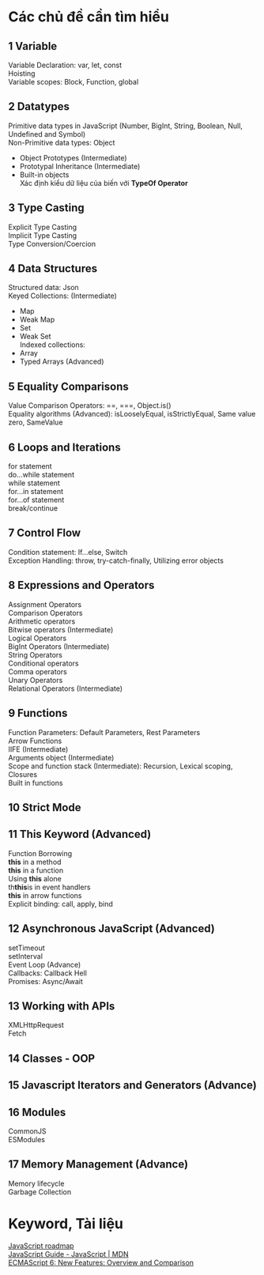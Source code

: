 # Các chủ đề cần tìm hiểu
## 1 Variable
Variable Declaration: var, let, const</br >
Hoisting<br>
Variable scopes: Block, Function, global<br>
## 2 Datatypes
Primitive data types in JavaScript (Number, BigInt, String, Boolean, Null, Undefined and Symbol)</br >
Non-Primitive data types: Object</br >
 - Object Prototypes (Intermediate)</br >
 - Prototypal Inheritance (Intermediate)</br >
 - Built-in objects</br >
Xác định kiểu dữ liệu của biến với **TypeOf Operator**
## 3 Type Casting
Explicit Type Casting</br >
Implicit Type Casting</br >
Type Conversion/Coercion</br >
## 4 Data Structures
Structured data: Json</br >
Keyed Collections: (Intermediate)</br >
- Map</br >
- Weak Map</br >
- Set</br >
- Weak Set</br >
Indexed collections:</br >
 - Array</br >
 - Typed Arrays (Advanced)</br >

## 5 Equality Comparisons
Value Comparison Operators: ==, ===, Object.is()</br >
Equality algorithms  (Advanced): isLooselyEqual, isStrictlyEqual, Same value zero, SameValue</br >
## 6 Loops and Iterations
for statement</br >
do...while statement</br >
while statement</br >
for...in statement</br >
for...of statement</br >
break/continue
## 7 Control Flow
Condition statement: If...else, Switch</br >
Exception Handling: throw, try-catch-finally, Utilizing error objects</br >
## 8 Expressions and Operators
Assignment Operators</br >
Comparison Operators</br >
Arithmetic operators</br >
Bitwise operators (Intermediate)</br >
Logical Operators</br >
BigInt Operators (Intermediate)</br >
String Operators</br >
Conditional operators</br >
Comma operators</br >
Unary Operators</br >
Relational Operators (Intermediate)</br >
## 9 Functions
Function Parameters: Default Parameters, Rest Parameters</br >
Arrow Functions</br >
IIFE (Intermediate)</br >
Arguments object (Intermediate)</br >
Scope and function stack (Intermediate): Recursion, Lexical scoping, Closures</br >
Built in functions</br >
## 10 Strict Mode
## 11 This Keyword (Advanced)
Function Borrowing</br >
**this** in a method</br >
**this** in a function</br >
Using **this** alone</br >
th**this**is in event handlers</br >
**this** in arrow functions</br >
Explicit binding: call, apply, bind</br >
## 12 Asynchronous JavaScript (Advanced)
setTimeout</br >
setInterval</br >
Event Loop (Advance)</br >
Callbacks: Callback Hell</br >
Promises: Async/Await</br >
## 13 Working with APIs
XMLHttpRequest</br >
Fetch</br >
## 14 Classes - OOP
## 15 Javascript Iterators and Generators (Advance)
## 16 Modules
CommonJS</br >
ESModules</br >
## 17 Memory Management (Advance)
Memory lifecycle</br >
Garbage Collection</br >

# Keyword, Tài liệu
[JavaScript roadmap](https://roadmap.sh/javascript)</br >
[JavaScript Guide - JavaScript | MDN](https://developer.mozilla.org/en-US/docs/Web/JavaScript/Guide)</br >
[ECMAScript 6: New Features: Overview and Comparison](http://es6-features.org/#Constants)</br >